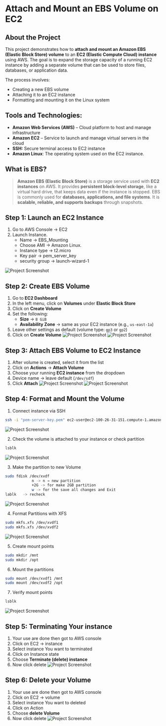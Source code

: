 # Attach and Mount an EBS Volume on EC2
## **About the Project**

This project demonstrates how to **attach and mount an Amazon EBS (Elastic Block Store) volume** to an **EC2 (Elastic Compute Cloud) instance** using AWS. The goal is to expand the storage capacity of a running EC2 instance by adding a separate volume that can be used to store files, databases, or application data.

The process involves:

- Creating a new EBS volume
- Attaching it to an EC2 instance
- Formatting and mounting it on the Linux system

## **Tools and Technologies:**

- **Amazon Web Services (AWS)** – Cloud platform to host and manage infrastructure
- **Amazon EC2** – Service to launch and manage virtual servers in the cloud
- **SSH:** Secure terminal access to EC2 instance
- **Amazon Linux**: The operating system used on the EC2 instance.

## What is EBS?

> **Amazon EBS (Elastic Block Store)** is a storage service used with **EC2 instances** on AWS. It provides **persistent block-level storage**, like a virtual hard drive, that keeps data even if the instance is stopped. EBS is commonly used for **databases, applications, and file systems**. It is **scalable, reliable, and supports backups** through snapshots.
> 

## Step 1: Launch an EC2 Instance

1. Go to AWS Console → EC2
2. Launch Instance.
    - Name → EBS_Mounting
    - Choose AMI → Amazon Linux.
    - Instance type → t2.micro
    - Key pair → pem_server_key
    - security group → launch-wizard-1

![Project Screenshot](/images/instance.jpg)

## Step 2: Create EBS Volume

1. Go to **EC2 Dashboard**
2. In the left menu, click on **Volumes** under **Elastic Block Store**
3. Click on **Create Volume**
4. Set the following:
    - **Size** → `8 GiB`
    - **Availability Zone** → same as your EC2 instance (e.g., `us-east-1a`)
5. Leave other settings as default (volume type: `gp3` or `gp2`)
6. Click on **Create Volume**
![Project Screenshot](/images/create_volume.jpg)
![Project Screenshot](/images/volume-done.jpg)

## **Step 3: Attach EBS Volume to EC2 Instance**

1. After volume is created, select it from the list
2. Click on **Actions** → **Attach Volume**
3. Choose your running **EC2 instance** from the dropdown
4. Device name → leave default (`/dev/sdf`)
5. Click **Attach**
![Project Screenshot](/images/attacting-volume.jpg)
![Project Screenshot](/images/attach-volume.jpg)

## Step 4: Format and Mount the Volume

1. Connect instance via SSH

```bash
ssh -i "pem-server-key.pem" ec2-user@ec2-100-26-31-151.compute-1.amazonaws.com
```
![Project Screenshot](/images/connect-instance.jpg)

2. Check the volume is attached to your instance or check partition 

```bash
lsblk
```
![Project Screenshot](/images/lsblk.jpg)

3. Make the partition to new Volume 

```bash
sudo fdisk /dev/xvdf
			n -> n → new partition 
			+2G -> for make 2GB partition 
			w -> for the save all changes and Exit 
lablk   -> recheck 
```
![Project Screenshot](/images/partition.jpg)

4. Format Partitions with XFS

```bash
sudo mkfs.xfs /dev/xvdf1
sudo mkfs.xfs /dev/xvdf2
```
![Project Screenshot](/images/format-volume.jpg)

5. Create mount points

```bash
sudo mkdir /mnt
sudo mkdir /opt
```

6. Mount the partitions

```bash
sudo mount /dev/xvdf1 /mnt
sudo mount /dev/xvdf2 /opt
```

7. Verify mount points

```bash
lsblk
```
![Project Screenshot](/images/mount.jpg)

## Step 5: **Terminating Your instance**

1. Your use are done then got to AWS console
2. Click on EC2 → instance
3. Select instance You want to terminated
4. Click on Instance state
5. Choose **Terminate (delete) instance**
6. Now click delete
![Project Screenshot](/images/delete-instance.jpg)

## Step 6: Delete your Volume

1. Your use are done then got to AWS console
2. Click on EC2 → volume 
3. Select instance You want to deleted
4. Click on Action
5. Choose **delete Volume** 
6. Now click delete
![Project Screenshot](/images/delete-volume.jpg)
